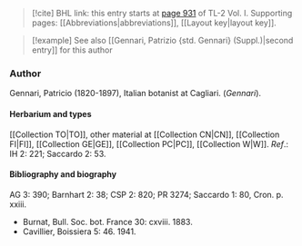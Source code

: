 > [!cite] BHL link: this entry starts at [page 931](https://www.biodiversitylibrary.org/item/103414#page/979/mode/1up) of TL-2 Vol. I.
> Supporting pages: [[Abbreviations|abbreviations]], [[Layout key|layout key]].

> [!example] See also [[Gennari, Patrizio {std. Gennari} (Suppl.)|second entry]] for this author

### Author

Gennari, Patricio (1820-1897), Italian botanist at Cagliari. (*Gennari*).

#### Herbarium and types

[[Collection TO|TO]], other material at [[Collection CN|CN]], [[Collection FI|FI]], [[Collection GE|GE]], [[Collection PC|PC]], [[Collection W|W]].
*Ref*.: IH 2: 221; Saccardo 2: 53.

#### Bibliography and biography

AG 3: 390; Barnhart 2: 38; CSP 2: 820; PR 3274; Saccardo 1: 80, Cron. p. xxiii.
- Burnat, Bull. Soc. bot. France 30: cxviii. 1883.
- Cavillier, Boissiera 5: 46. 1941.

